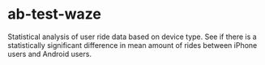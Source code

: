 # ab-test-waze
Statistical analysis of user ride data based on device type. See if there is a statistically significant difference in mean amount of rides between iPhone users and Android users.
